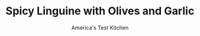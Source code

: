 ---
layout: ../../layouts/MarkdownPostLayout.astro
title: Spicy Linguine with Olives and Garlic
author: America's Test Kitchen
pubDate: 2023-03-15
description: "For this quick weeknight meal, we boost the flavor of store-bought linguine with briny olives and sweet garlic."
image_url: https://res.cloudinary.com/hksqkdlah/image/upload/ar_1:1,c_fill,dpr_2.0,f_auto,fl_lossy.progressive.strip_profile,g_faces:auto,q_auto:low,w_344/37296_sfs-spicylinguineolivesgarlic-33
tags: ["Main Courses","Pasta","Weeknight"]
calories: 3069
protein: 16
carbohydrates: 93
fats: 
fiber: 5
ingredients: ["1 pound, linguine",", Salt and pepper","1 tablespoon plus ½ cup, extra-virgin olive oil","½ cup, panko bread crumbs","6 , garlic cloves, sliced thin","1 teaspoon, red pepper flakes","1 cup, pitted green olives, halved","¼ cup, chopped fresh parsley","2 tablespoons, lemon juice"]
serves: 4
time: "30 minutes"
instructions: ["Bring 4 quarts water to boil in large pot. Add pasta and 1 tablespoon salt and cook, stirring often, until al dente. Reserve ¼ cup cooking water, then drain pasta and return it to pot.","Meanwhile, combine 1 tablespoon oil, panko, and 1/4 teaspoon salt in 12-inch nonstick skillet. Cook over medium heat, stirring often, until panko is lightly toasted, about 3 minutes. Transfer to bowl.","Add remaining 1/2 cup oil, garlic, pepper flakes, 1/2 teaspoon salt, and 1/4 teaspoon pepper to now-empty skillet and cook over medium heat until garlic begins to brown, about 4 minutes. Add olives, parsley, lemon juice, oil-garlic mixture, and reserved cooking water to pasta and toss to combine. Sprinkle with panko and serve."]
nutrition: ["314 mg Potassium","222 mg Phosphorus","66 mg Calcium","2 mg Iron","67 mg Magnesium","487 mg Sodium","1 mg Zinc","37 g Fat","2 mg Niacin (B3)","25 g Monounsaturated","4 g Polyunsaturated","8 mg Vitamin C","5 g Saturated","5 g Fiber","28 µg Folate (food)","3 g Sugars","81 µg Vitamin K","45 g Water","93 g Carbs","28 µg Folate equivalent (total)","16 g Protein","5 mg Vitamin E","24 µg Vitamin A","767 kcal Energy","3069 calories"]
notes: "You can substitute spaghetti, angel hair, or another strand pasta for the linguine, if desired."
---